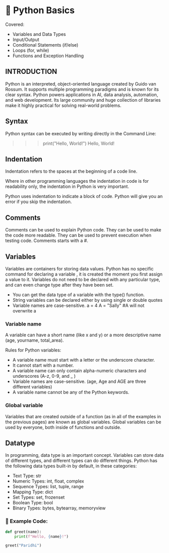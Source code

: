 # 🐍 Python Basics

Covered:
- Variables and Data Types
- Input/Output
- Conditional Statements (if/else)
- Loops (for, while)
- Functions and Exception Handling

 ## INTRODUCTION
Python is an interpreted, object-oriented language created by Guido van Rossum. It supports multiple programming paradigms and is known for its clear syntax. Python powers applications in AI, data analysis, automation, and web development. Its large community and huge collection of libraries make it highly practical for solving real-world problems.

## Syntax
Python syntax can be executed by writing directly in the Command Line:
>>> print("Hello, World!")
Hello, World!

## Indentation
Indentation refers to the spaces at the beginning of a code line.

Where in other programming languages the indentation in code is for readability only, the indentation in Python is very important.

Python uses indentation to indicate a block of code.
Python will give you an error if you skip the indentation.

##   Comments
Comments can be used to explain Python code.
They can be used to make the code more readable.
They can be used to prevent execution when testing code.
Comments starts with a #.

## Variables
Variables are containers for storing data values.
Python has no specific command for declaring a variable , it is created the moment you first assign a value to it.
Variables do not need to be declared with any particular type, and can even change type after they have been set.

- You can get the data type of a variable with the type() function.
- String variables can be declared either by using single or double quotes
- Variable names are case-sensitive.
   a = 4
   A = "Sally"
   #A will not overwrite a

### Variable name
 A variable can have a short name (like x and y) or a more descriptive name (age, yourname, total_area).

Rules for Python variables:

- A variable name must start with a letter or the underscore character.
- It cannot start with a number.
- A variable name can only contain alpha-numeric characters and underscores (A-z, 0-9,   and _ )
- Variable names are case-sensitive. (age, Age and AGE are three different variables)
- A variable name cannot be any of the Python keywords.

### Global variable
Variables that are created outside of a function (as in all of the examples in the previous pages) are known as global variables.
Global variables can be used by everyone, both inside of functions and outside.

## Datatype
In programming, data type is an important concept.
Variables can store data of different types, and different types can do different things.
Python has the following data types built-in by default, in these categories:
- Text Type:	str
- Numeric Types:	int, float, complex
- Sequence Types:	list, tuple, range
- Mapping Type:	dict
- Set Types:	set, frozenset
- Boolean Type:	bool
- Binary Types:	bytes, bytearray, memoryview


### 🧪 Example Code:
```python
def greet(name):
    print(f"Hello, {name}!")

greet("Paridhi")
```
